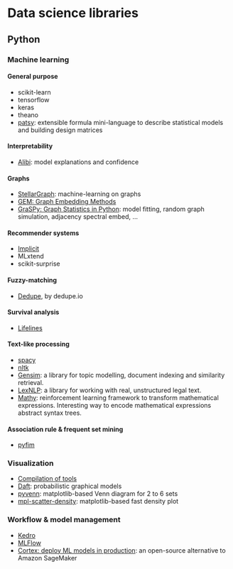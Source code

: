 # Data science libraries
## Python
### Machine learning
#### General purpose
- scikit-learn
- tensorflow
- keras
- theano
- [patsy](https://patsy.readthedocs.io/en/latest/index.html): extensible formula mini-language to describe statistical models and building design matrices

#### Interpretability
- [Alibi](https://github.com/SeldonIO/alibi): model explanations and confidence

#### Graphs
- [StellarGraph](https://github.com/stellargraph/stellargraph): machine-learning on graphs
- [GEM: Graph Embedding Methods](https://github.com/palash1992/GEM)
- [GraSPy: Graph Statistics in Python](https://graspy.neurodata.io/): model fitting, random graph simulation, adjacency spectral embed, ...

#### Recommender systems
- [Implicit](https://implicit.readthedocs.io/en/latest/index.html)
- MLxtend
- scikit-surprise

#### Fuzzy-matching
- [Dedupe](https://github.com/dedupeio/dedupe), by dedupe.io

#### Survival analysis
- [Lifelines](https://lifelines.readthedocs.io/en/latest/index.html)

#### Text-like processing
- [spacy](https://spacy.io/)
- [nltk](https://www.nltk.org/)
- [Gensim](https://radimrehurek.com/gensim/index.html): a library for topic modelling, document indexing and similarity retrieval.
- [LexNLP](https://lexpredict-lexnlp.readthedocs.io): a library for working with real, unstructured legal text.
- [Mathy](https://mathy.ai/): reinforcement learning framework to transform mathematical expressions. Interesting way to encode mathematical expressions abstract syntax trees.

#### 

#### Association rule & frequent set mining
- [pyfim](http://www.borgelt.net/pyfim.html)

### Visualization
- [Compilation of tools](https://pyviz.org/tools.html)
- [Daft](https://docs.daft-pgm.org/en/latest/): probabilistic graphical models
- [pyvenn](https://github.com/tctianchi/pyvenn): matplotlib-based Venn diagram for 2 to 6 sets
- [mpl-scatter-density](https://github.com/astrofrog/mpl-scatter-density): matplotlib-based fast density plot

### Workflow & model management
- [Kedro](https://kedro.readthedocs.io/en/stable/)
- [MLFlow](https://mlflow.org/docs/latest/index.html)
- [Cortex: deploy ML models in production](https://www.cortex.dev/): an open-source alternative to Amazon SageMaker



